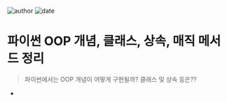 
![author](https://img.shields.io/badge/author-daesungRa-lightgray.svg?style=flat-square)
![date](https://img.shields.io/badge/date-1905010-lightgray.svg?style=flat-square)

# 파이썬 OOP 개념, 클래스, 상속, 매직 메서드 정리

> 파이썬에서는 OOP 개념이 어떻게 구현될까? 클래스 및 상속 등은??

- 